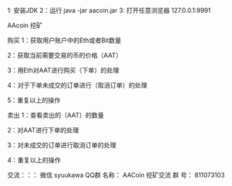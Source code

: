 

1: 安装JDK
2：运行 java -jar aacoin.jar
3: 打开任意浏览器 127.0.0.1:9991

AAcoin 挖矿

购买
1：获取用户账户中的Eth或者Bit数量

2：获取当前需要交易的币的价格（AAT）

3：用Eth对AAT进行购买（下单）的处理

4：对于下单未成交的订单进行（取消订单）的处理

5：重复以上的操作


卖出
1：查看卖出的（AAT）的数量

2：对AAT进行下单的处理

3：对未成交的订单进行取消订单的处理

4：重复以上的操作

交流：：：
微信 syuukawa
QQ群
名称：
AACoin 挖矿交流
群   号：
811073103
